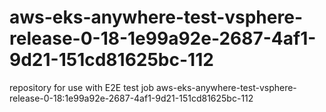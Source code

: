 # aws-eks-anywhere-test-vsphere-release-0-18-1e99a92e-2687-4af1-9d21-151cd81625bc-112
repository for use with E2E test job aws-eks-anywhere-test-vsphere-release-0-18:1e99a92e-2687-4af1-9d21-151cd81625bc-112
